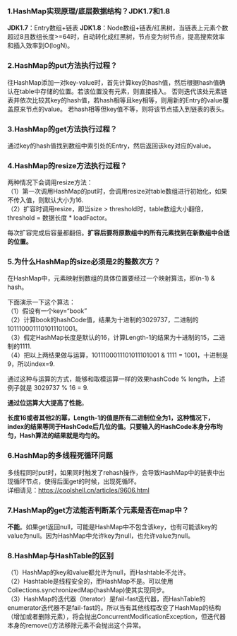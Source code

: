 ### 1.HashMap实现原理/底层数据结构？JDK1.7和1.8
**JDK1.7**：Entry数组+链表
**JDK1.8**：Node数组+链表/红黑树，当链表上元素个数超过8且数组长度>=64时，自动转化成红黑树，节点变为树节点，提高搜索效率和插入效率到O(logN)。

### 2.HashMap的put方法执行过程？
往HashMap添加一对key-value时，首先计算key的hash值，然后根据hash值确认在table中存储的位置。若该位置没有元素，则直接插入。
否则迭代该处元素链表并依次比较其key的hash值，若hash相等且key相等，则用新的Entry的value覆盖原来节点的value。
若hash相等但key值不等，则将该节点插入到链表的表头。

### 3.HashMap的get方法执行过程？
通过key的hash值找到数组中索引处的Entry，然后返回该key对应的value。

### 4.HashMap的resize方法执行过程？
两种情况下会调用resize方法：  
（1）第一次调用HashMap的put时，会调用resize对table数组进行初始化，如果不传入值，则默认大小为16.  
（2）扩容时调用resize，即当size > threshold时，table数组大小翻倍，threshold = 数据长度 * loadFactor。  

每次扩容完成后容量都翻倍。**扩容后要将原数组中的所有元素找到在新数组中合适的位置。**

### 5.为什么HashMap的size必须是2的整数次方？
在HashMap中，元素映射到数组的具体位置要经过一个映射算法，即(n-1) & hash。

下面演示一下这个算法：  
（1）假设有一个key=“book”  
（2）计算book的hashCode值，结果为十进制的3029737，二进制的1011100011101011101001。  
（3）假定HashMap长度是默认的16，计算Length-1的结果为十进制的15，二进制的1111.  
（4）把以上两结果做与运算，1011100011101011101001 & 1111 = 1001，十进制是9，所以index=9.  

通过这种与运算的方式，能够和取模运算一样的效果hashCode % length，上述例子就是 3029737 % 16 = 9.

**通过位运算大大提高了性能**。

**长度16或者其他2的幂，Length-1的值是所有二进制位全为1，这种情况下，index的结果等同于HashCode后几位的值。只要输入的HashCode本身分布均匀，Hash算法的结果就是均匀的。**

### 6.HashMap的多线程死循环问题
多线程同时put时，如果同时触发了rehash操作，会导致HashMap中的链表中出现循环节点，使得后面get的时候，出现死循环。  
详细请见：https://coolshell.cn/articles/9606.html

### 7.HashMap的get方法能否判断某个元素是否在map中？
**不能**。如果get返回null，可能是HashMap中不包含该key，也有可能该key的value为null。因为HashMap中允许key为null，也允许value为null。

### 8.HashMap与HashTable的区别
（1）HashMap的key和value都允许为null，而Hashtable不允许。  
（2）Hashtable是线程安全的，而HashMap不是。可以使用Collections.synchronizedMap(hashMap)使其实现同步。  
（3）HashMap的迭代器（Iterator）是fail-fast迭代器，而HashTable的enumerator迭代器不是fail-fast的。所以当有其他线程改变了HashMap的结构（增加或者删除元素），将会抛出ConcurrentModificationException，但迭代器本身的remove()方法移除元素不会抛出这个异常。




